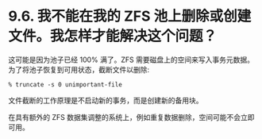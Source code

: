 # 9.6. 我不能在我的 ZFS 池上删除或创建文件。我怎样才能解决这个问题？

这可能是因为池子已经 100% 满了。ZFS 需要磁盘上的空间来写入事务元数据。为了将池子恢复到可用状态，截断文件以删除:

```
% truncate -s 0 unimportant-file
```

文件截断的工作原理是不启动新的事务，而是创建新的备用块。

在具有额外的 ZFS 数据集调整的系统上，例如重复数据删除，空间可能不会立即可用。
